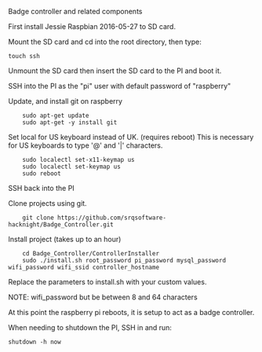 Badge controller and related components

First install Jessie Raspbian 2016-05-27 to SD card.

Mount the SD card and cd into the root directory, then type:

```
touch ssh
```

Unmount the SD card then insert the SD card to the PI and boot it.

SSH into the PI as the "pi" user with default password of "raspberry"

Update, and install git on raspberry
```
    sudo apt-get update
    sudo apt-get -y install git
```

Set local for US keyboard instead of UK. (requires reboot)
This is necessary for US keyboards to type '@' and '|' characters.
```
    sudo localectl set-x11-keymap us
    sudo localectl set-keymap us
    sudo reboot
```

SSH back into the PI

Clone projects using git.
```
    git clone https://github.com/srqsoftware-hacknight/Badge_Controller.git
```

Install project (takes up to an hour)
```
    cd Badge_Controller/ControllerInstaller
    sudo ./install.sh root_password pi_password mysql_password wifi_password wifi_ssid controller_hostname
```

Replace the parameters to install.sh with your custom values.

NOTE: wifi_password but be between 8 and 64 characters

At this point the raspberry pi reboots, it is setup to act as a badge controller.

When needing to shutdown the PI, SSH in and run:

```
shutdown -h now
```
